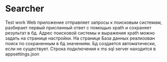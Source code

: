# Searcher
Test work
Web приложение отправляет запросы к поисковым системам, разбирает первый присланный ответ с помощью xpath и сохраняет результат в бд.
Адрес поисковой системы и выражения xpath можно задать на странице настройки.
На странице База данных реализован поиск по сохраненным в бд значениям. Бд создается автоматически, если не существует.
Строка подключения к ms sql server находится в appsettings.json
